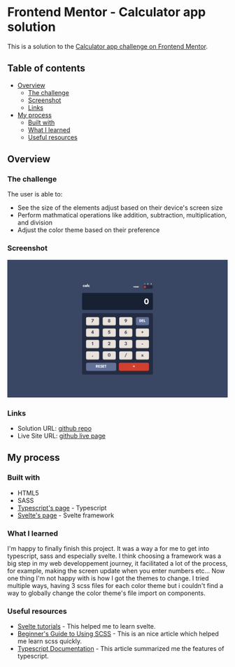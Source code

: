 # Frontend Mentor - Calculator app solution

This is a solution to the [Calculator app challenge on Frontend Mentor](https://www.frontendmentor.io/challenges/calculator-app-9lteq5N29). 
## Table of contents

- [Overview](#overview)
  - [The challenge](#the-challenge)
  - [Screenshot](#screenshot)
  - [Links](#links)
- [My process](#my-process)
  - [Built with](#built-with)
  - [What I learned](#what-i-learned)
  - [Useful resources](#useful-resources)


## Overview

### The challenge

The user is able to:

- See the size of the elements adjust based on their device's screen size
- Perform mathmatical operations like addition, subtraction, multiplication, and division
- Adjust the color theme based on their preference


### Screenshot

![a screenshot with the first color theme](./src/assets/screenshot-theme1.png)

### Links

- Solution URL: [github repo](https://github.com/Lequral/Calculator)
- Live Site URL: [github live page](https://lequral.github.io/Calculator/)

## My process

### Built with

- HTML5
- SASS
- [Typescript's page](https://www.typescriptlang.org/) - Typescript
- [Svelte's page](https://svelte.dev/) - Svelte framework

### What I learned

I'm happy to finally finish this project. It was a way a for me to get into typescript, sass and especially svelte. I think choosing a framework was a big step in my web developpement journey, it facilitated a lot of the process, for example, making the screen update when you enter numbers etc... Now one thing I'm not happy with is how I got the themes to change. I tried multiple ways, having 3 scss files for each color theme but i couldn't find a way to globally change the color theme's file import on components. 


### Useful resources

- [Svelte tutorials](https://svelte.dev/tutorial/basics) - This helped me to learn svelte.
- [Beginner's Guide to Using SCSS](https://www.code-boost.com/beginners-guide-to-scss/#mixins) - This is an nice article which helped me learn scss quickly.
- [Typescript Documentation](https://www.typescriptlang.org/docs/handbook/2/basic-types.html) - This article summarized me the features of typescript.